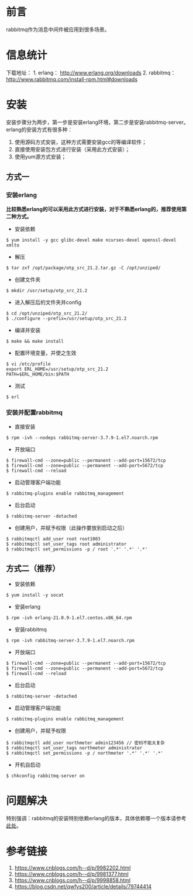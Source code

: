 # 前言

rabbitmq作为消息中间件被应用到很多场景。

# 信息统计

下载地址：
    1. erlang： http://www.erlang.org/downloads
    2. rabbitmq： http://www.rabbitmq.com/install-rpm.html#downloads

# 安装

安装步骤分为两步，第一步是安装erlang环境，第二步是安装rabbitmq-server。erlang的安装方式有很多种：

1. 使用源码方式安装，这种方式需要安装gcc的等编译软件；
2. 直接使用安装包方式进行安装（采用此方式安装）；
3. 使用yum源方式安装；

## 方式一

### 安装erlang

**比较熟悉erlang的可以采用此方式进行安装，对于不熟悉erlang的，推荐使用第二种方式。**

- 安装依赖

```
$ yum install -y gcc glibc-devel make ncurses-devel openssl-devel xmlto
```

- 解压

```
$ tar zxf /opt/package/otp_src_21.2.tar.gz -C /opt/unziped/
```

- 创建文件夹

```
$ mkdir /usr/setup/otp_src_21.2
```

- 进入解压后的文件夹并config

```
$ cd /opt/unziped/otp_src_21.2/
$ ./configure --prefix=/usr/setup/otp_src_21.2
```

- 编译并安装

```
$ make && make install
```

- 配置环境变量，并使之生效

```
$ vi /etc/profile
export ERL_HOME=/usr/setup/otp_src_21.2
PATH=$ERL_HOME/bin:$PATH
```

- 测试

```
$ erl
```

### 安装并配置rabbitmq

- 直接安装

```
$ rpm -ivh --nodeps rabbitmq-server-3.7.9-1.el7.noarch.rpm
```

- 开放端口

```
$ firewall-cmd --zone=public --permanent --add-port=15672/tcp
$ firewall-cmd --zone=public --permanent --add-port=5672/tcp
$ firewall-cmd --reload
```

- 启动管理客户端功能

```
$ rabbitmq-plugins enable rabbitmq_management
```

- 后台启动

```
$ rabbitmq-server -detached
```

- 创建用户，并赋予权限（此操作要放到启动之后）

```
$ rabbitmqctl add_user root root1003
$ rabbitmqctl set_user_tags root administrator
$ rabbitmqctl set_permissions -p / root '.*' '.*' '.*'
```

## 方式二（推荐）

- 安装依赖

```
$ yum install -y socat
```

- 安装erlang

```
$ rpm -ivh erlang-21.0.9-1.el7.centos.x86_64.rpm
```

- 安装rabbitmq

```
$ rpm -ivh rabbitmq-server-3.7.9-1.el7.noarch.rpm
```

- 开放端口

```
$ firewall-cmd --zone=public --permanent --add-port=15672/tcp
$ firewall-cmd --zone=public --permanent --add-port=5672/tcp
$ firewall-cmd --reload
```

- 后台启动

```
$ rabbitmq-server -detached
```

- 启动管理客户端功能

```
$ rabbitmq-plugins enable rabbitmq_management
```

- 创建用户，并赋予权限

```
$ rabbitmqctl add_user northmeter admin123456 // 密码不能太复杂
$ rabbitmqctl set_user_tags northmeter administrator
$ rabbitmqctl set_permissions -p / northmeter '.*' '.*' '.*'
```

- 开机自启动

```
$ chkconfig rabbitmq-server on
```

# 问题解决

特别强调：rabbitmq的安装特别依赖erlang的版本，具体依赖哪一个版本请参考[此处](http://www.rabbitmq.com/which-erlang.html)。

# 参考链接

1. https://www.cnblogs.com/h--d/p/9982202.html
2. https://www.cnblogs.com/h--d/p/9981377.html
3. https://www.cnblogs.com/h--d/p/9998858.html
4. https://blog.csdn.net/qwfys200/article/details/79744414

